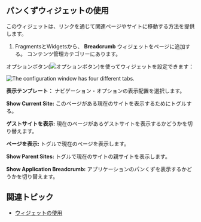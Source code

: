 ## パンくずウィジェットの使用

このウィジェットは、リンクを通じて関連ページやサイトに移動する方法を提供します。

1. FragmentsとWidgetsから、 **Breadcrumb** ウィジェットをページに追加する。 コンテンツ管理カテゴリーにあります。

オプションボタン(![オプションボタン](../../images/icon-options.png))を使ってウィジェットを設定できます：

![The configuration window has four different tabs.](./using-the-breadcrumb-widget/images/01.png)

**表示テンプレート：** ナビゲーション・オプションの表示配置を選択します。

**Show Current Site:** このページがある現在のサイトを表示するためにトグルする。

**ゲストサイトを表示:** 現在のページがあるゲストサイトを表示するかどうかを切り替えます。

**ページを表示:** トグルで現在のページを表示します。

**Show Parent Sites:** トグルで現在のサイトの親サイトを表示します。

**Show Application Breadcrumb:** アプリケーションのパンくずを表示するかどうかを切り替えます。

## 関連トピック

* [ウィジェットの使用](../../site-building/creating-pages/page-fragments-and-widgets/using-widgets.md) 
